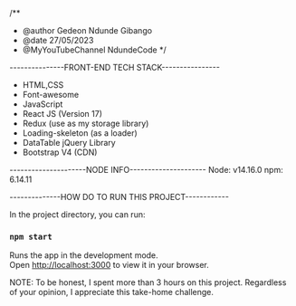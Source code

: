 /**
 * @author Gedeon Ndunde Gibango
 * @date 27/05/2023
 * @MyYouTubeChannel NdundeCode
 */

---------------FRONT-END TECH STACK----------------

* HTML,CSS
* Font-awesome
* JavaScript
* React JS (Version 17)
* Redux (use as my storage library)
* Loading-skeleton (as a loader)
* DataTable jQuery Library
* Bootstrap V4 (CDN)

---------------------NODE INFO---------------------
Node: v14.16.0
npm: 6.14.11

--------------HOW DO TO RUN THIS PROJECT------------

In the project directory, you can run:

### `npm start`

Runs the app in the development mode.\
Open [http://localhost:3000](http://localhost:3000) to view it in your browser.



NOTE: To be honest, I spent more than 3 hours on this project.
Regardless of your opinion, I appreciate this take-home challenge.